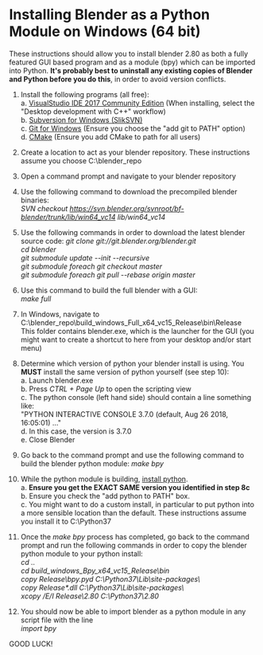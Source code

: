 # Installing Blender as a Python Module on Windows (64 bit)
  
These instructions should allow you to install blender 2.80 as both a fully featured GUI based program and as a module (bpy) which can be imported into Python. **It&#39;s probably best to uninstall any existing copies of Blender and Python before you do this**, in order to avoid version conflicts.
  
1. Install the following programs (all free):  
    a. [VisualStudio IDE 2017 Community Edition](https://visualstudio.microsoft.com/)  (When installing, select the &quot;Desktop development with C++&quot; workflow)  
    b. [Subversion for Windows (SlikSVN)](https://sliksvn.com/download/)  
    c. [Git for Windows](https://gitforwindows.org/) (Ensure you choose the &quot;add git to PATH&quot; option)  
    d. [CMake](https://cmake.org/download/)  (Ensure you add CMake to path for all users)  

2. Create a location to act as your blender repository. These instructions assume you choose C:\blender\_repo

3. Open a command prompt and navigate to your blender repository

4. Use the following command to download the precompiled blender binaries:  
_SVN checkout https://svn.blender.org/svnroot/bf-blender/trunk/lib/win64_vc14 lib/win64_vc14_

5. Use the following commands in order to download the latest blender source code:
_git clone git\://git\.blender\.org/blender.git  
cd blender  
git submodule update --init --recursive  
git submodule foreach git checkout master  
git submodule foreach git pull --rebase origin master_  

6. Use this command to build the full blender with a GUI:  
_make full_

7. In Windows, navigate to C:\blender\_repo\build\_windows\_Full\_x64\_vc15\_Release\bin\Release  
This folder contains blender.exe, which is the launcher for the GUI (you might want to create a shortcut to here from your desktop and/or start menu)

8. Determine which version of python your blender install is using. You **MUST** install the same version of python yourself (see step 10):  
  a. Launch blender.exe  
  b. Press _CTRL + Page Up_ to open the scripting view  
  c. The python console (left hand side) should contain a line something like:  
&quot;PYTHON INTERACTIVE CONSOLE 3.7.0 (default, Aug 26 2018, 16:05:01) …&quot;  
  d. In this case, the version is 3.7.0  
  e. Close Blender  

9. Go back to the command prompt and use the following command to build the blender python module:
_make bpy_

10. While the python module is building, [install python](https://www.python.org/downloads/).  
    a. **Ensure you get the EXACT SAME version you identified in step 8c**  
    b. Ensure you check the &quot;add python to PATH&quot; box.  
    c. You might want to do a custom install, in particular to put python into a more sensible location than the default. These instructions assume you install it to C:\Python37  

11. Once the _make bpy_ process has completed, go back to the command prompt and run the following commands in order to copy the blender python module to your python install:  
_cd ..  
cd build\_windows\_Bpy\_x64\_vc15\_Release\bin  
copy Release\bpy.pyd C:\Python37\Lib\site-packages\  
copy Release\*.dll C:\Python37\Lib\site-packages\  
xcopy /E/I Release\2.80 C:\Python37\2.80_  

12. You should now be able to import blender as a python module in any script file with the line  
_import bpy_
  
    
GOOD LUCK!
